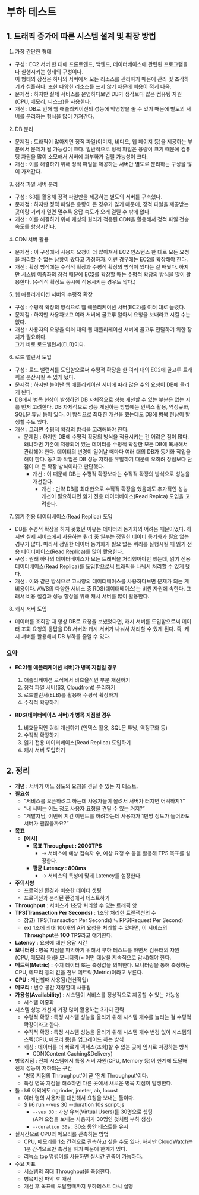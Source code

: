 부하 테스트
==============

1\. 트래픽 증가에 따른 시스템 설계 및 확장 방법
-------------------------------------
1. 가장 간단한 형태
  - 구성 : EC2 서버 한 대에 프론트엔드, 백엔드, 데이터베이스에 관련된 프로그램을 다 실행시키는 형태의 구성이다.     
  이 형태의 장점은 하나의 서버에서 모든 리소스를 관리하기 때문에 관리 및 조작하기가 심플하다. 또한 다양한 리소스를 쓰지 않기 때문에 비용이 적게 나옴.
  - 문제점 : 하지만 실제 서비스를 운영하다보면 DB가 생각보다 많은 컴퓨팅 자원(CPU, 메모리, 디스크)을 사용한다.
  - 개선 : DB로 인해 웹 애플리케이션의 성능에 악영향을 줄 수 있기 때문에 별도의 서버를 분리하는 형식을 많이 가져간다.
2. DB 분리
  - 문제점 : 트래픽이 많아지면 정적 파일(이미지, 비디오, 웹 페이지 등)을 제공하는 부분에서 문제가 될 가능성이 크다. 일반적으로 정적 파일은 용량이 크기 때문에 컴퓨팅 자원을 많이 소모해서 서버에 과부하가 걸릴 가능성이 크다.
  - 개선 : 이를 해결하기 위해 정적 파일을 제공하는 서버만 별도로 분리하는 구성을 많이 가져간다.
3. 정적 파일 서버 분리
  - 구성 : S3를 활용해 정적 파일만을 제공하는 별도의 서버를 구축했다.
  - 문제점 : 하지만 정적 파일은 용량이 큰 경우가 많기 때문에, 정적 파일을 제공받는 곳이랑 거리가 멀면 멀수록 응답 속도가 오래 걸릴 수 밖에 없다.
  - 개선 : 이를 해결하기 위해 캐싱의 원리가 적용된 CDN을 활용해서 정적 파일 전송 속도를 향상시킨다.
4. CDN 서버 활용
  - 문제점 : 이 구성에서 사용자 요청이 더 많아져서 EC2 인스턴스 한 대로 모든 요청을 처리할 수 없는 상황이 왔다고 가정하자. 이런 경우에는 EC2를 확장해야 한다.
  - 개선 : 확장 방식에는 수직적 확장과 수평적 확장의 방식이 있다는 걸 배웠다. 하지만 시스템 이중화의 장점 때문에 EC2를 확장할 때는 수평적 확장의 방식을 많이 활용한다.
    (수직적 확장도 동시에 적용시키는 경우도 많다.)
5. 웹 애플리케이션 서버의 수평적 확장
  - 구성 : 수평적 확장의 방식으로 웹 애플리케이션 서버(EC2)를 여러 대로 늘렸다.
  - 문제점 : 하지만 사용자보고 여러 서버에 골고루 알아서 요청을 보내라고 시킬 수는 없다.
  - 개선 : 사용자의 요청을 여러 대의 웹 애플리케이션 서버에 골고루 전달하기 위한 장치가 필요하다.   
    그게 바로 로드밸런서(ELB)이다.
6. 로드 밸런서 도입
  - 구성 : 로드 밸런서를 도입함으로써 수평적 확장을 한 여러 대의 EC2에 골고루 트래픽을 분산시킬 수 있게 됐다.
  - 문제점 : 하지만 늘어난 웹 애플리케이션 서버에 따라 많은 수의 요청이 DB에 몰리게 된다.
  - DB에서 병목 현상이 발생하면 DB 자체적으로 성능 개선할 수 있는 부분은 없는 지를 먼저 고려한다. DB 자체적으로 성능 개선하는 방법에는 인덱스 활용, 역정규화, SQL문 튜닝 등이 있다. 이 방식으로 최대한 개선을 했는데도 DB에 병목 현상이 발생할 수도 있다.
  - 개선 : 그러면 수평적 확장의 방식을 고려해봐야 한다. 
    - 문제점 : 하지만 DB에 수평적 확장의 방식을 적용시키는 건 어려운 점이 많다. 왜냐하면 기존에 저장되어 있는 데이터를 수평적 확장한 모든 DB에 복사해서 관리해야 한다. 데이터의 변경이 일어날 때마다 여러 대의 DB가 동기화 작업을 해야 한다. 동기화 작업은 DB 성능 저하를 유발하기 때문에 오히려 장점보다 단점이 더 큰 확장 방식이라고 판단했다.
      - 개선 : 이 때문에 DB는 수평적 확장보다는 수직적 확장의 방식으로 성능을 개선한다. 
        - 개선 : 만약 DB를 최대한으로 수직적 확장을 했음에도 추가적인 성능 개선이 필요하다면 읽기 전용 데이터베이스(Read Repica) 도입을 고려한다.
7. 읽기 전용 데이터베이스(Read Replica) 도입
  - DB를 수평적 확장을 하지 못했던 이유는 데이터의 동기화의 어려움 때문이었다. 하지만 실제 서비스에서 사용하는 쿼리 중 일부는 정밀한 데이터 동기화가 필요 없는 경우가 많다. 따라서 정밀한 데이터 동기화가 필요 없는 쿼리를 실행시킬 때 읽기 전용 데이터베이스(Read Replica)를 많이 활용한다.  
  - 구성 : 원래 하나의 데이터베이스가 모든 트래픽을 처리했어야만 했는데, 읽기 전용 데이터베이스(Read Replica)를 도입함으로써 트래픽을 나눠서 처리할 수 있게 됐다.
  - 개선 : 이와 같은 방식으로 고사양의 데이터베이스를 사용하다보면 문제가 되는 게 비용이다. AWS의 다양한 서비스 중 RDS(데이터베이스)는 비싼 자원에 속한다. 그래서 비용 절감과 성능 향상을 위해 캐시 서버를 많이 활용한다.
8. 캐시 서버 도입
  - 데이터를 조회할 때 항상 DB로 요청을 보냈었다면, 캐시 서버를 도입함으로써 데이터 조회 요청의 응답을 DB 서버와 캐시 서버가 나눠서 처리할 수 있게 된다. 즉, 캐시 서버를 활용해서 DB 부하를 줄일 수 있다.

### 요약
- **EC2(웹 애플리케이션 서버)가 병목 지점일 경우**
  1. 애플리케이션 로직에서 비효율적인 부분 개선하기
  2. 정적 파일 서버(S3, Cloudfront) 분리하기
  3. 로드밸런서(ELB)를 활용해 수평적 확장하기
  4. 수직적 확장하기

- **RDS(데이터베이스 서버)가 병목 지점일 경우**
  1. 비효율적인 쿼리 개선하기 (인덱스 활용, SQL문 튜닝, 역정규화 등)
  2. 수직적 확장하기
  3. 읽기 전용 데이터베이스(Read Replica) 도입하기
  4. 캐시 서버 도입하기

2\. 정리
-------------------------------------
- **개념** : 서버가 어느 정도의 요청을 견딜 수 있는 지 테스트.
- **필요성**
  - “서비스를 오픈하려고 하는데 사용자들이 몰려서 서버가 터지면 어떡하지?”
  - “내 서버는 어느 정도 사용자 요청을 견딜 수 있는 거지?”
  - “개발자님, 이번에 치킨 이벤트를 하려하는데 사용자가 1만명 정도가 들어와도 서버가 괜찮을까요?”
- **목표**
  - **[예시]**
    - **목표 Throughput : 2000TPS** 
      - → 서비스에 예상 접속자 수, 예상 요청 수 등을 활용해 TPS 목표를 설정한다.
    - **평균 Latency : 800ms** 
      - → 서비스의 특성에 맞게 Latency를 설정한다.
- **주의사항**
  - 프로덕션 환경과 비슷한 데이터 셋팅
  - 프로덕션과 분리된 환경에서 테스트하기
- **Throughput** : 서비스가 1초당 처리할 수 있는 트래픽 양
- **TPS(Transaction Per Seconds)** : 1초당 처리한 트랜잭션의 수
  - 참고) TPS(Transaction Per Seconds) ≒ RPS(Request Per Second)
  - ex)  1초에 최대 100개의 API 요청을 처리할 수 있다면, 이 서비스의 **Throughput**은 **100 TPS**라고 얘기한다.
- **Latency** : 요청에 대한 응답 시간
- **모니터링** : 병목 지점을 파악하기 위해서 부하 테스트를 하면서 컴퓨터의 자원(CPU, 메모리 등)을 모니터링(= 어떤 대상을 지속적으로 감시)해야 한다.
- **메트릭(Metric)** : 수치 데이터 또는 측정값을 의미한다. 모니터링을 통해 측정하는 CPU, 메모리 등의 값을 전부 메트릭(Metric)이라고 부른다.
- **CPU** : 계산할때 사용됨(연산작업)
- **메모리** : 변수 공간 저장할때 사용됨
- **가용성(Availability)** : 시스템이 서비스를 정상적으로 제공할 수 있는 가능성
  - 시스템 이중화
- 시스템 성능 개선에 가장 많이 활용하는 3가지 전략
  - 수평적 확장 : 특정 시스템 성능을 올리기 위해 시스템 개수를 늘리는 걸 수평적 확장이라고 한다.
  - 수직적 확장 : 특정 시스템 성능을 올리기 위해 시스템 개수 변경 없이 시스템의 스펙(CPU, 메모리 등)을 업그레이드 하는 방식
  - 캐싱 : 데이터를 더 빠르게 액세스(조회)할 수 있는 곳에 임시로 저장하는 방식
    - CDN(Content Caching&Delivery)
- 병목지점 : 전체 시스템에서 특정 서버 자원(CPU, Memory 등)이 한계에 도달해 전체 성능이 저하되는 구간
  - ’병목 지점의 Throughput’이 곧 ‘전체 Throughput’이다.
  - 특정 병목 지점을 해소하면 다른 곳에서 새로운 병목 지점이 발생한다.
- 툴 :  k6 이외에도 ngrinder, jmeter, ab, locust
  - 여러 명의 사용자를 대신해서 요청을 보내는 툴이다.
  - $ k6 run --vus 30 --duration 10s script.js
    - `--vus 30` : 가상 유저(Virtual Users)를 30명으로 셋팅     
      (API 요청을 보내는 사용자가 30명인 것처럼 부하 생성)
    - `--duration 30s` : 30초 동안 테스트를 유지
- 실시간으로 CPU와 메모리를 관측하는 방법
  - CPU, 메모리를 1초 간격으로 관측하고 싶을 수도 있다. 하지만 CloudWatch는 1분 간격으로만 측정을 하기 때문에 한계가 있다.
  - 리눅스 top 명령어를 사용하면 실시간 관측이 가능하다.
- 주요 지표
  - 시스템의 최대 Throughput을 측정한다.
  - 병목지점 파악 후 개선
  - 개선 후 목표에 도달할때까지 부하테스트 다시 실행